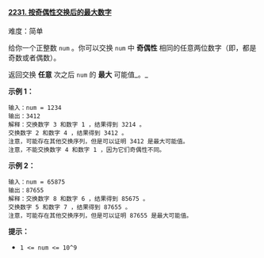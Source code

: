 #### [2231\. 按奇偶性交换后的最大数字](https://leetcode.cn/problems/largest-number-after-digit-swaps-by-parity/)

难度：简单

给你一个正整数 `num` 。你可以交换 `num` 中 **奇偶性** 相同的任意两位数字（即，都是奇数或者偶数）。

返回交换 **任意** 次之后 `num` 的 **最大** 可能值_。_

**示例 1：**

```
输入：num = 1234
输出：3412
解释：交换数字 3 和数字 1 ，结果得到 3214 。
交换数字 2 和数字 4 ，结果得到 3412 。
注意，可能存在其他交换序列，但是可以证明 3412 是最大可能值。
注意，不能交换数字 4 和数字 1 ，因为它们奇偶性不同。
```

**示例 2：**

```
输入：num = 65875
输出：87655
解释：交换数字 8 和数字 6 ，结果得到 85675 。
交换数字 5 和数字 7 ，结果得到 87655 。
注意，可能存在其他交换序列，但是可以证明 87655 是最大可能值。
```

**提示：**

-   `1 <= num <= 10^9`
